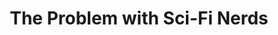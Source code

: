 ---
layout: comic
title: The Problem with Sci-Fi Nerds
alt: Hey, you asked.
image: scifi.png
comment: [{'date': '11th March 2022, 5:30 PM', 'username': 'bria', 'comment': 'For those curious, the book under discussion is "The Snow Queen" by Joan D. Vinge.  Feel free to read it, and also its sequel!'}]
---